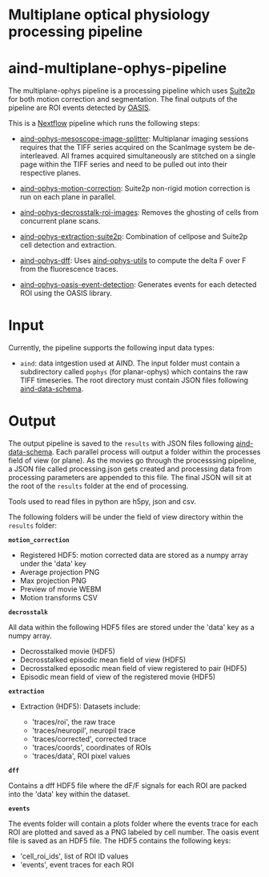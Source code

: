 # Multiplane optical physiology processing pipeline


# aind-multiplane-ophys-pipeline

The multiplane-ophys pipeline is a processing pipeline which uses [Suite2p](https://github.com/MouseLand/suite2p) for both motion correction and segmentation. The final outputs of the pipeline are ROI events detected by [OASIS](https://github.com/j-friedrich/OASIS).

This is a [Nextflow](https://www.nextflow.io/) pipeline which runs the following steps:

* [aind-ophys-mesoscope-image-splitter](https://github.com/AllenNeuralDynamics/aind-ophys-mesoscope-image-splitter): Multiplanar imaging sessions requires that the TIFF series acquired on the ScanImage system be de-interleaved. All frames acquired simultaneously are stitched on a single page within the TIFF series and need to be pulled out into their respective planes.

* [aind-ophys-motion-correction](https://github.com/AllenNeuralDynamics/aind-ophys-motion-correction): Suite2p non-rigid motion correction is run on each plane in parallel.

* [aind-ophys-decrosstalk-roi-images](https://github.com/AllenNeuralDynamics/aind-ophys-decrosstalk-roi-images): Removes the ghosting of cells from concurrent plane scans.

* [aind-ophys-extraction-suite2p](https://github.com/AllenNeuralDynamics/aind-ophys-extraction-suite2p): Combination of cellpose and Suite2p cell detection and extraction.

* [aind-ophys-dff](https://github.com/AllenNeuralDynamics/aind-ophys-dff/blob/main/code/run_capsule.py#L116): Uses [aind-ophys-utils](https://github.com/AllenNeuralDynamics/aind-ophys-utils/tree/main) to compute the delta F over F from the fluorescence traces.

* [aind-ophys-oasis-event-detection](https://github.com/AllenNeuralDynamics/aind-ophys-oasis-event-detection): Generates events for each detected ROI using the OASIS library.


# Input

Currently, the pipeline supports the following input data types:

* `aind`: data intgestion used at AIND. The input folder must contain a subdirectory called `pophys` (for planar-ophys) which contains the raw TIFF timeseries. The root directory must contain JSON files following [aind-data-schema](https://github.com/AllenNeuralDynamics/aind-data-schema).

# Output

The output pipeline is saved to the `results` with JSON files following [aind-data-schema](https://github.com/AllenNeuralDynamics/aind-data-schema). Each parallel process will output a folder within the processes field of view (or plane). As the movies go through the processsing pipeline, a JSON file called processing.json gets created and processing data from processing parameters are appended to this file. The final JSON will sit at the root of the `results` folder at the end of processing. 

Tools used to read files in python are h5py, json and csv.

The following folders will be under the field of view directory within the `results` folder:

**`motion_correction`**

* Registered HDF5: motion corrected data are stored as a numpy array under the 'data' key
* Average projection PNG
* Max projection PNG
* Preview of movie WEBM
* Motion transforms CSV


**`decrosstalk`**

All data within the following HDF5 files are stored under the 'data' key as a numpy array.

* Decrosstalked movie (HDF5)
* Decrosstalked episodic mean field of view (HDF5)
* Decrosstalked eposodic mean field of view registered to pair (HDF5)
* Episodic mean field of view of the registered movie (HDF5)

**`extraction`**

* Extraction (HDF5): Datasets include:
 
    * 'traces/roi', the raw trace
    * 'traces/neuropil', neuropil trace
    * 'traces/corrected', corrected trace
    * 'traces/coords', coordinates of ROIs
    * 'traces/data', ROI pixel values

**`dff`**

Contains a dff HDF5 file where the dF/F signals for each ROI are packed into the 'data' key within the dataset. 

**`events`**

The events folder will contain a plots folder where the events trace for each ROI are plotted and saved as a PNG labeled by cell number. The oasis event file is saved as an HDF5 file. The HDF5 contains the following keys:

* 'cell_roi_ids', list of ROI ID values
* 'events', event traces for each ROI


